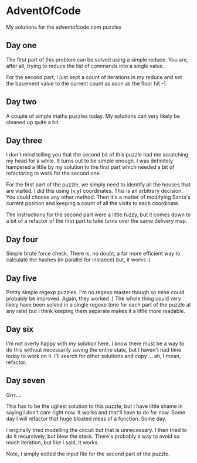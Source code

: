 # AdventOfCode
My solutions for the adventofcode.com puzzles

## Day one

The first part of this problem can be solved using a simple reduce. You are, after all, trying to reduce the list of 
commands into a single value.

For the second part, I just kept a count of iterations in my reduce and set the basement value to the current count as 
soon as the floor hit -1.

## Day two
A couple of simple maths puzzles today. My solutions can very likely be cleaned up quite a bit.

## Day three
I don't mind telling you that the second bit of this puzzle had me scratching my head for a while. It turns out to be 
simple enough. I was definitely hampered a little by my solution to the first part which needed a bit of 
refactoring to work for the second one.

For the first part of the puzzle, we simply need to identify all the houses that are visited. I did this using 
(x,y) coordinates. This is an arbitrary decision. You could choose any other method. Then it's a matter of modifying
Santa's current position and keeping a count of all the visits to each coordinate.

The instructions for the second part were a little fuzzy, but it comes down to a bit of a refactor of the first part
to take turns over the same delivery map.

## Day four
Simple brute force check. There is, no doubt, a far more efficient way to calculate the hashes (in parallel for instance)
but, it works :)

## Day five
Pretty simple regexp puzzles. I'm no regexp master though so mine could probably be improved. Again, they worked :) The 
whole thing could very likely have been solved in a single regexp (one for each part of the puzzle at any rate) but I
think keeping them separate makes it a little more readable.

## Day six
I'm not overly happy with my solution here. I know there must be a way to do this without necessarily saving the
entire state, but I haven't had time today to work on it. I'll search for other solutions and copy ... ah, I mean, refactor.

## Day seven
Grrr....

This has to be the ugliest solution to this puzzle, but I have little shame in saying I don't care right now. It works and
that'll have to do for now. Some day I will refactor that huge bloated mess of a function. Some day.

I originally tried modelling the circuit but that is unnecessary. I then tried to do it recursively, but blew the stack. There's
probably a way to avoid so much iteration, but like I said, it works.

Note, I simply edited the input file for the second part of the puzzle.
